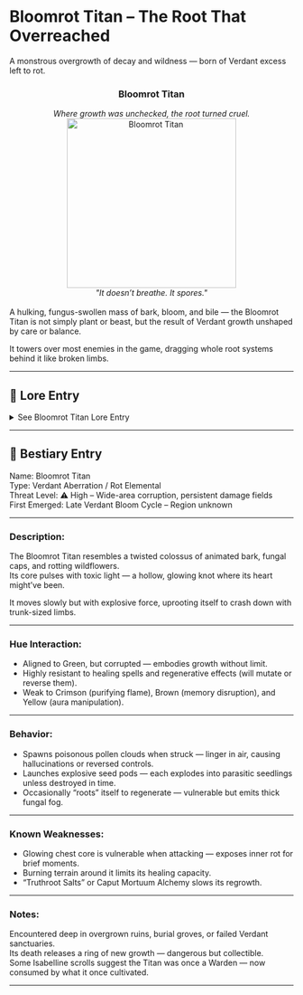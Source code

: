 
# Bloomrot Titan – The Root That Overreached
A monstrous overgrowth of decay and wildness — born of Verdant excess left to rot.

<div align="center">
  <h3>Bloomrot Titan</h3>
  <i>Where growth was unchecked, the root turned cruel.</i><br>
  <img src="../../assets/monsters/bloomrot-titan.png" alt="Bloomrot Titan" width="300"><br>
  <i>"It doesn’t breathe. It spores."</i><br><br>
</div>A hulking, fungus-swollen mass of bark, bloom, and bile — the Bloomrot Titan is not simply plant or beast, but the result of Verdant growth unshaped by care or balance.

It towers over most enemies in the game, dragging whole root systems behind it like broken limbs.

---

## 🧠 Lore Entry

<details><summary>See Bloomrot Titan Lore Entry</summary>Field Record – “Rot in the Rootlands” by Huewarden Lilael

> "Verdant magic was never supposed to be this… greedy. 
> It heals, yes — but healing without judgment becomes infestation."  

> "The Titan wasn't born. It accumulated. 
> Dead treants, overgrown shrines, corrupted spores, 
> blood-fed vines — all swallowed into the same groaning body."

> "It threw pods that screamed when they landed. 
> And its chest… Gods, its chest was hollow, glowing green, 
> as if the thing was ashamed of the rot it wore like bark."

> "I cast a growth-stall glyph. It laughed. 
> The sound came from its blossoms. From its moss. From inside me."

> "We left that grove. Burned what we could. 
> What we couldn’t still whispers in the roots."

</details>

---

## 📘 Bestiary Entry

Name: Bloomrot Titan  
Type: Verdant Aberration / Rot Elemental  
Threat Level: ⚠️ High – Wide-area corruption, persistent damage fields  
First Emerged: Late Verdant Bloom Cycle – Region unknown

---

### Description:
The Bloomrot Titan resembles a twisted colossus of animated bark, fungal caps, and rotting wildflowers.  
Its core pulses with toxic light — a hollow, glowing knot where its heart might’ve been.

It moves slowly but with explosive force, uprooting itself to crash down with trunk-sized limbs.

---

### Hue Interaction:
- Aligned to Green, but corrupted — embodies growth without limit.
- Highly resistant to healing spells and regenerative effects (will mutate or reverse them).
- Weak to Crimson (purifying flame), Brown (memory disruption), and Yellow (aura manipulation).

---

### Behavior:
- Spawns poisonous pollen clouds when struck — linger in air, causing hallucinations or reversed controls.
- Launches explosive seed pods — each explodes into parasitic seedlings unless destroyed in time.
- Occasionally “roots” itself to regenerate — vulnerable but emits thick fungal fog.

---

### Known Weaknesses:
- Glowing chest core is vulnerable when attacking — exposes inner rot for brief moments.
- Burning terrain around it limits its healing capacity.
- “Truthroot Salts” or Caput Mortuum Alchemy slows its regrowth.

---

### Notes:
Encountered deep in overgrown ruins, burial groves, or failed Verdant sanctuaries.  
Its death releases a ring of new growth — dangerous but collectible.  
Some Isabelline scrolls suggest the Titan was once a Warden — now consumed by what it once cultivated.

---

